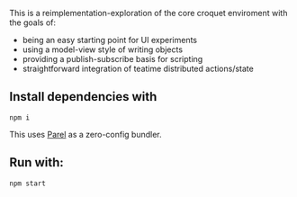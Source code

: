 This is a reimplementation-exploration of the core croquet enviroment with the goals of:

- being an easy starting point for UI experiments
- using a model-view style of writing objects
- providing a publish-subscribe basis for scripting
- straightforward integration of teatime distributed actions/state

## Install dependencies with
`npm i`

This uses [Parel](https://parceljs.org) as a zero-config bundler.

## Run with:

`npm start`